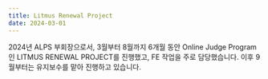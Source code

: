 ```yaml
---
title: Litmus Renewal Project
date: 2024-03-01
---
```


2024년 ALPS 부회장으로서, 3월부터 8월까지 6개월 동안 Online Judge Program인 LITMUS RENEWAL PROJECT를 진행했고, FE 작업을 주로 담당했습니다. 이후 9월부터는 유지보수를 맡아 진행하고 있습니다.